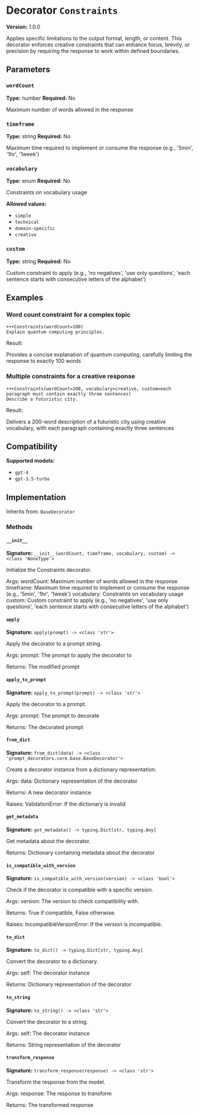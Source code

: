# Decorator `Constraints`

**Version:** 1.0.0

Applies specific limitations to the output format, length, or content. This decorator enforces creative constraints that can enhance focus, brevity, or precision by requiring the response to work within defined boundaries.

## Parameters

### `wordCount`

**Type:** number
**Required:** No

Maximum number of words allowed in the response

### `timeframe`

**Type:** string
**Required:** No

Maximum time required to implement or consume the response (e.g., '5min', '1hr', '1week')

### `vocabulary`

**Type:** enum
**Required:** No

Constraints on vocabulary usage

**Allowed values:**

- `simple`
- `technical`
- `domain-specific`
- `creative`

### `custom`

**Type:** string
**Required:** No

Custom constraint to apply (e.g., 'no negatives', 'use only questions', 'each sentence starts with consecutive letters of the alphabet')

## Examples

### Word count constraint for a complex topic

```
+++Constraints(wordCount=100)
Explain quantum computing principles.
```

Result:

Provides a concise explanation of quantum computing, carefully limiting the response to exactly 100 words

### Multiple constraints for a creative response

```
+++Constraints(wordCount=200, vocabulary=creative, custom=each paragraph must contain exactly three sentences)
Describe a futuristic city.
```

Result:

Delivers a 200-word description of a futuristic city using creative vocabulary, with each paragraph containing exactly three sentences

## Compatibility

**Supported models:**

- `gpt-4`
- `gpt-3.5-turbo`

## Implementation

Inherits from: `BaseDecorator`

### Methods

#### `__init__`

**Signature:** `__init__(wordCount, timeframe, vocabulary, custom) -> <class 'NoneType'>`

Initialize the Constraints decorator.

Args:
    wordCount: Maximum number of words allowed in the response
    timeframe: Maximum time required to implement or consume the response (e.g., '5min', '1hr', '1week')
    vocabulary: Constraints on vocabulary usage
    custom: Custom constraint to apply (e.g., 'no negatives', 'use only questions', 'each sentence starts with consecutive letters of the alphabet')

#### `apply`

**Signature:** `apply(prompt) -> <class 'str'>`

Apply the decorator to a prompt string.

Args:
    prompt: The prompt to apply the decorator to


Returns:
    The modified prompt

#### `apply_to_prompt`

**Signature:** `apply_to_prompt(prompt) -> <class 'str'>`

Apply the decorator to a prompt.

Args:
    prompt: The prompt to decorate

Returns:
    The decorated prompt

#### `from_dict`

**Signature:** `from_dict(data) -> <class 'prompt_decorators.core.base.BaseDecorator'>`

Create a decorator instance from a dictionary representation.

Args:
    data: Dictionary representation of the decorator

Returns:
    A new decorator instance

Raises:
    ValidationError: If the dictionary is invalid

#### `get_metadata`

**Signature:** `get_metadata() -> typing.Dict[str, typing.Any]`

Get metadata about the decorator.

Returns:
    Dictionary containing metadata about the decorator

#### `is_compatible_with_version`

**Signature:** `is_compatible_with_version(version) -> <class 'bool'>`

Check if the decorator is compatible with a specific version.

Args:
    version: The version to check compatibility with.


Returns:
    True if compatible, False otherwise.


Raises:
    IncompatibleVersionError: If the version is incompatible.

#### `to_dict`

**Signature:** `to_dict() -> typing.Dict[str, typing.Any]`

Convert the decorator to a dictionary.

Args:
    self: The decorator instance

Returns:
    Dictionary representation of the decorator

#### `to_string`

**Signature:** `to_string() -> <class 'str'>`

Convert the decorator to a string.

Args:
    self: The decorator instance

Returns:
    String representation of the decorator

#### `transform_response`

**Signature:** `transform_response(response) -> <class 'str'>`

Transform the response from the model.

Args:
    response: The response to transform

Returns:
    The transformed response
